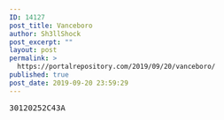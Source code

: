 ```yaml
---
ID: 14127
post_title: Vanceboro
author: Sh3llShock
post_excerpt: ""
layout: post
permalink: >
  https://portalrepository.com/2019/09/20/vanceboro/
published: true
post_date: 2019-09-20 23:59:29
---
```

<pre>30120252C43A</pre>